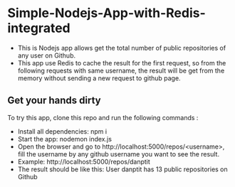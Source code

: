 # Simple-Nodejs-App-with-Redis-integrated

- This is Nodejs app allows get the total number of public repositories of any user on Github.
- This app use Redis to cache the result for the first request, so from the following requests with same username, the result will be get from the memory without sending a new request to github page.

## Get your hands dirty
To try this app, clone this repo and run the following commands :
- Install all dependencies: npm i
- Start the app: nodemon index.js
- Open the browser and go to http://localhost:5000/repos/<username\>, fill the username by any github username you want to see the result.
- Example: http://localhost:5000/repos/danptit
- The result should be like this: User danptit has 13 public repositories on Github